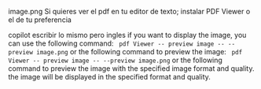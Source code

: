 image.png
Si quieres ver el pdf en tu editor de texto; instalar PDF Viewer o el de tu preferencia

copilot escribir lo mismo pero ingles
if you want to display the image, you can use the following command: ` pdf Viewer -- preview image -- --preview image.png` or the following command to preview the image: ` pdf Viewer -- preview image -- --preview image.png` or the following command to preview the image with the specified image format and quality. the image will be displayed in the specified format and quality.
